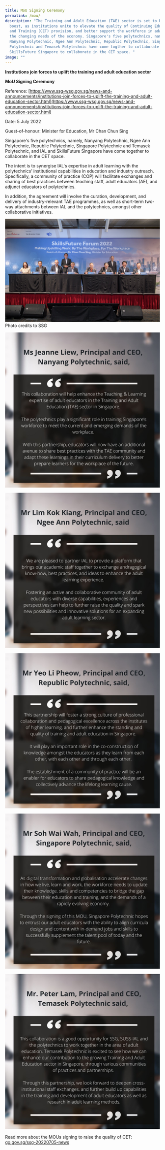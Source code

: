 ```yaml
---
title: MoU Signing Ceremony
permalink: /mou/
description: "The Training and Adult Education (TAE) sector is set to be given a
  boost, as institutions unite to elevate the quality of Continuing Education
  and Training (CET) provision, and better support the workforce in adapting to
  the changing needs of the economy. Singapore's five polytechnics, namely
  Nanyang Polytechnic, Ngee Ann Polytechnic, Republic Polytechnic, Singapore
  Polytechnic and Temasek Polytechnic have come togther to collaborate with IAL,
  SkillsFuture Singapore to collaborate in the CET space. "
image: ""
---
```

**Institutions join forces to uplift the training and adult education sector**

**MoU Signing Ceremony**

Reference: [https://www.ssg-wsg.gov.sg/news-and-announcements/institutions-join-forces-to-uplift-the-training-and-adult-education-sector.html](https://www.ssg-wsg.gov.sg/news-and-announcements/institutions-join-forces-to-uplift-the-training-and-adult-education-sector.html)

Date: 5 July 2022

Guest-of-honour:
Minister for Education, Mr Chan Chun Sing

Singapore's five polytechnics, namely, Nanyang Polytechnic, Ngee Ann Polytechnic, Republic Polytechnic, Singapore Polytechnic and Temasek Polytechnic, and IAL and SkillsFuture Singapore have come together to collaborate in the CET space. 

The intent is to synergise IAL's expertise in adult learning with the polytechnics’ institutional capabilities in education and industry outreach. Specifically, a community of practice (COP) will facilitate exchanges and sharing of best practices between teaching staff, adult educators (AE), and adjunct educators of polytechnics. 

In addition, the agreement will involve the curation, development, and delivery of industry-relevant TAE programmes, as well as short-term two-way attachments between IAL and the polytechnics, amongst other collaborative initiatives.  

![](/images/mou.jpg)
Photo credits to SSG


![](/images/Quote%20Instagram%20Post.jpg)

![](/images/Quote%20Instagram%20Post%20(1).jpg)

![](/images/Quote%20Instagram%20Post%20(2).jpg)

![](/images/Quote%20Instagram%20Post%20(4).jpg)

![](/images/Quote%20Instagram%20Post%20(5).jpg)

   
Read more about the MOUs signing to raise the quality of CET: [go.gov.sg/ssg-20220705-news](http://go.gov.sg/ssg-20220705-news?fbclid=IwAR2WNCe7gY33o3H2JydFIHlHXnT4yLlEO-bm_CH_7cxYG481tI45MNrl21Y)